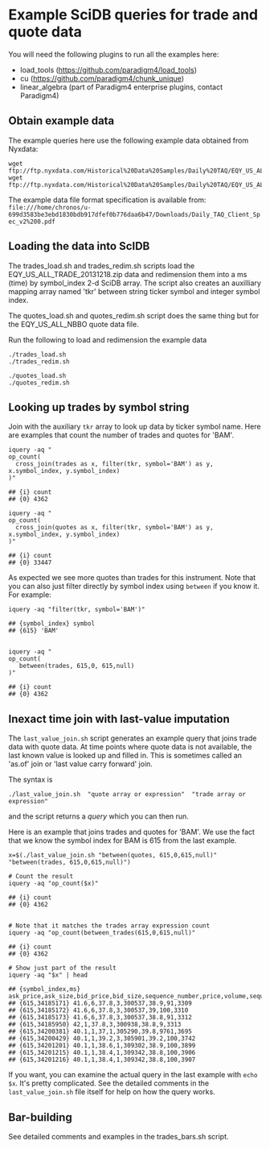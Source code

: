# Example SciDB queries for trade and quote data

You will need the following plugins to run all the examples here:

* load_tools (https://github.com/paradigm4/load_tools)
* cu (https://github.com/paradigm4/chunk_unique)
* linear_algebra (part of Paradigm4 enterprise plugins, contact Paradigm4)

## Obtain example data

The example queries here use the following example data obtained from Nyxdata:

```
wget ftp://ftp.nyxdata.com/Historical%20Data%20Samples/Daily%20TAQ/EQY_US_ALL_NBBO_20131218.zip
wget ftp://ftp.nyxdata.com/Historical%20Data%20Samples/Daily%20TAQ/EQY_US_ALL_TRADE_20131218.zip
```

The example data file format specification is available from:
`file:///home/chronos/u-699d3583be3ebd1830bdb917dfef0b776daa6b47/Downloads/Daily_TAQ_Client_Spec_v2%200.pdf`


## Loading the data into ScIDB

The trades_load.sh and trades_redim.sh scripts load the
EQY_US_ALL_TRADE_20131218.zip data and redimension them into a ms (time) by
symbol_index 2-d SciDB array. The script also creates an auxilliary mapping
array named 'tkr' between string ticker symbol and integer symbol index.

The quotes_load.sh and quotes_redim.sh script does the same thing but for the
EQY_US_ALL_NBBO quote data file.

Run the following to load and redimension the example data

```
./trades_load.sh
./trades_redim.sh

./quotes_load.sh
./quotes_redim.sh
```

## Looking up trades by symbol string

Join with the auxiliary `tkr` array to look up data by ticker symbol name.
Here are examples that count the number of trades and quotes for 'BAM'.

```
iquery -aq "
op_count(
  cross_join(trades as x, filter(tkr, symbol='BAM') as y, x.symbol_index, y.symbol_index)
)"

## {i} count
## {0} 4362

iquery -aq "
op_count(
  cross_join(quotes as x, filter(tkr, symbol='BAM') as y, x.symbol_index, y.symbol_index)
)"

## {i} count
## {0} 33447
```

As expected we see more quotes than trades for this instrument. Note that you can
also just filter directly by symbol index using `between` if you know it. For example:

```
iquery -aq "filter(tkr, symbol='BAM')"

## {symbol_index} symbol
## {615} 'BAM'


iquery -aq "
op_count(
   between(trades, 615,0, 615,null)
)"

## {i} count
## {0} 4362
```

## Inexact time join with last-value imputation

The `last_value_join.sh` script generates an example query that joins trade
data with quote data. At time points where quote data is not available, the
last known value is looked up and filled in. This is sometimes called an
'as.of' join or 'last value carry forward' join.

The syntax is
```
./last_value_join.sh  "quote array or expression"  "trade array or expression"
```
and the script returns a _query_ which you can then run.

Here is an example that joins trades and quotes for 'BAM'. We use the fact
that we know the symbol index for BAM is 615 from the last example.

```
x=$(./last_value_join.sh "between(quotes, 615,0,615,null)" "between(trades, 615,0,615,null)")

# Count the result
iquery -aq "op_count($x)"

## {i} count
## {0} 4362


# Note that it matches the trades array expression count
iquery -aq "op_count(between_trades(615,0,615,null)"

## {i} count
## {0} 4362

# Show just part of the result
iquery -aq "$x" | head

## {symbol_index,ms} ask_price,ask_size,bid_price,bid_size,sequence_number,price,volume,sequence_number
## {615,34185171} 41.6,6,37.8,3,300537,38.9,91,3309
## {615,34185172} 41.6,6,37.8,3,300537,39,100,3310
## {615,34185173} 41.6,6,37.8,3,300537,38.8,91,3312
## {615,34185950} 42,1,37.8,3,300938,38.8,9,3313
## {615,34200381} 40.1,1,37,1,305290,39.8,9761,3695
## {615,34200429} 40.1,1,39.2,3,305901,39.2,100,3742
## {615,34201201} 40.1,1,38.6,1,309302,38.9,100,3899
## {615,34201215} 40.1,1,38.4,1,309342,38.8,100,3906
## {615,34201216} 40.1,1,38.4,1,309342,38.8,100,3907
```

If you want, you can examine the actual query in the last example with `echo $x`. It's pretty complicated.
See the detailed comments in the `last_value_join.sh` file itself for help on how the query works.


## Bar-building

See detailed comments and examples in the trades_bars.sh script.

